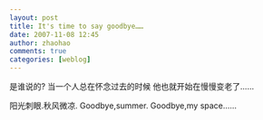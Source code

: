 ```yaml
---
layout: post
title: It's time to say goodbye……
date: 2007-11-08 12:45
author: zhaohao
comments: true
categories: [weblog]
---
```

是谁说的? 当一个人总在怀念过去的时候 他也就开始在慢慢变老了......

阳光刺眼.秋风微凉. Goodbye,summer. Goodbye,my space……
